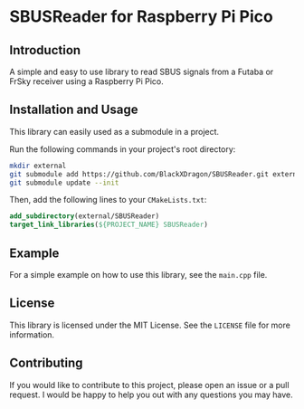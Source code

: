# SBUSReader for Raspberry Pi Pico

## Introduction

A simple and easy to use library to read SBUS signals from a Futaba or FrSky receiver using a Raspberry Pi Pico.

## Installation and Usage

This library can easily used as a submodule in a project.

Run the following commands in your project's root directory:

```bash
mkdir external
git submodule add https://github.com/BlackXDragon/SBUSReader.git external/SBUSReader
git submodule update --init
```

Then, add the following lines to your `CMakeLists.txt`:

```cmake
add_subdirectory(external/SBUSReader)
target_link_libraries(${PROJECT_NAME} SBUSReader)
```

## Example

For a simple example on how to use this library, see the `main.cpp` file.

## License

This library is licensed under the MIT License. See the `LICENSE` file for more information.

## Contributing

If you would like to contribute to this project, please open an issue or a pull request. I would be happy to help you out with any questions you may have.